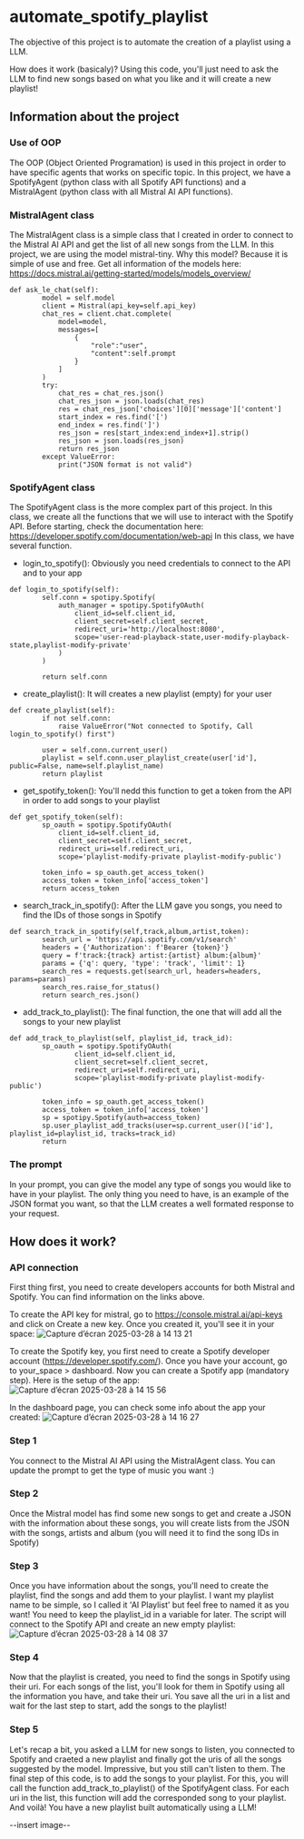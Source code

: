# automate_spotify_playlist
The objective of this project is to automate the creation of a playlist using a LLM.

How does it work (basicaly)?
Using this code, you'll just need to ask the LLM to find new songs based on what you like and it will create a new playlist!

## Information about the project

### Use of OOP
The OOP (Object Oriented Programation) is used in this project in order to have specific agents that works on specific topic.
In this project, we have a SpotifyAgent (python class with all Spotify API functions) and a MistralAgent (python class with all Mistral AI API functions).

### MistralAgent class
The MistralAgent class is a simple class that I created in order to connect to the Mistral AI API and get the list of all new songs from the LLM.
In this project, we are using the model mistral-tiny. Why this model? Because it is simple of use and free. 
Get all information of the models here: https://docs.mistral.ai/getting-started/models/models_overview/

```
def ask_le_chat(self):
        model = self.model
        client = Mistral(api_key=self.api_key)
        chat_res = client.chat.complete(
            model=model,
            messages=[
                {
                    "role":"user",
                    "content":self.prompt
                }
            ]
        )
        try:
            chat_res = chat_res.json()
            chat_res_json = json.loads(chat_res)
            res = chat_res_json['choices'][0]['message']['content']
            start_index = res.find('[')
            end_index = res.find(']')
            res_json = res[start_index:end_index+1].strip()
            res_json = json.loads(res_json)
            return res_json
        except ValueError:
            print("JSON format is not valid")
```

### SpotifyAgent class
The SpotifyAgent class is the more complex part of this project. In this class, we create all the functions that we will use to interact with the Spotify API.
Before starting, check the documentation here: https://developer.spotify.com/documentation/web-api
In this class, we have several function.
- login_to_spotify(): Obviously you need credentials to connect to the API and to your app
```
def login_to_spotify(self):
        self.conn = spotipy.Spotify(
            auth_manager = spotipy.SpotifyOAuth(
                client_id=self.client_id,
                client_secret=self.client_secret,
                redirect_uri='http://localhost:8080',
                scope='user-read-playback-state,user-modify-playback-state,playlist-modify-private'
            )
        )

        return self.conn
```
- create_playlist(): It will creates a new playlist (empty) for your user
```
def create_playlist(self):
        if not self.conn:
            raise ValueError("Not connected to Spotify, Call login_to_spotify() first")
        
        user = self.conn.current_user()
        playlist = self.conn.user_playlist_create(user['id'], public=False, name=self.playlist_name)
        return playlist
```
- get_spotify_token(): You'll nedd this function to get a token from the API in order to add songs to your playlist
```
def get_spotify_token(self):
        sp_oauth = spotipy.SpotifyOAuth(
            client_id=self.client_id,
            client_secret=self.client_secret,
            redirect_uri=self.redirect_uri,
            scope='playlist-modify-private playlist-modify-public')
        
        token_info = sp_oauth.get_access_token()
        access_token = token_info['access_token']
        return access_token
```
- search_track_in_spotify(): After the LLM gave you songs, you need to find the IDs of those songs in Spotify
```
def search_track_in_spotify(self,track,album,artist,token):
        search_url = 'https://api.spotify.com/v1/search'
        headers = {'Authorization': f'Bearer {token}'}
        query = f'track:{track} artist:{artist} album:{album}'
        params = {'q': query, 'type': 'track', 'limit': 1}
        search_res = requests.get(search_url, headers=headers, params=params)
        search_res.raise_for_status()
        return search_res.json()
```
- add_track_to_playlist(): The final function, the one that will add all the songs to your new playlist
```
def add_track_to_playlist(self, playlist_id, track_id):
        sp_oauth = spotipy.SpotifyOAuth(
                client_id=self.client_id,
                client_secret=self.client_secret,
                redirect_uri=self.redirect_uri,
                scope='playlist-modify-private playlist-modify-public')
        
        token_info = sp_oauth.get_access_token()
        access_token = token_info['access_token']
        sp = spotipy.Spotify(auth=access_token)
        sp.user_playlist_add_tracks(user=sp.current_user()['id'], playlist_id=playlist_id, tracks=track_id)
        return 
```

### The prompt
In your prompt, you can give the model any type of songs you would like to have in your playlist. The only thing you need to have, is an example of the JSON format you want, so that the LLM creates a well formated response to your request.


## How does it work?

### API connection
First thing first, you need to create developers accounts for both Mistral and Spotify. You can find information on the links above.

To create the API key for mistral, go to https://console.mistral.ai/api-keys and click on Create a new key. Once you created it, you'll see it in your space:
![Capture d’écran 2025-03-28 à 14 13 21](https://github.com/user-attachments/assets/ca401ca2-494e-4fcb-a32c-2ae8c2cde654)

To create the Spotify key, you first need to create a Spotify developer account (https://developer.spotify.com/).
Once you have your account, go to your_space > dashboard. Now you can create a Spotify app (mandatory step). Here is the setup of the app:
![Capture d’écran 2025-03-28 à 14 15 56](https://github.com/user-attachments/assets/c14183cf-5224-4741-a169-05d0ff4ece13)

In the dashboard page, you can check some info about the app your created:
![Capture d’écran 2025-03-28 à 14 16 27](https://github.com/user-attachments/assets/0b3034c0-4f56-4681-81ba-066fdad5d95c)



### Step 1
You connect to the Mistral AI API using the MistralAgent class. 
You can update the prompt to get the type of music you want :)

### Step 2
Once the Mistral model has find some new songs to get and create a JSON with the information about these songs, you will create lists from the JSON with the songs, artists and album (you will need it to find the song IDs in Spotify)

### Step 3
Once you have information about the songs, you'll need to create the playlist, find the songs and add them to your playlist.
I want my playlist name to be simple, so I called it 'AI Playlist' but feel free to named it as you want!
You need to keep the playlist_id in a variable for later.
The script will connect to the Spotify API and create an new empty playlist:
![Capture d’écran 2025-03-28 à 14 08 37](https://github.com/user-attachments/assets/a1062cb2-4cdb-4b5f-aee6-9858dc2cf331)


### Step 4
Now that the playlist is created, you need to find the songs in Spotify using their uri. 
For each songs of the list, you'll look for them in Spotify using all the information you have, and take their uri.
You save all the uri in a list and wait for the last step to start, add the songs to the playlist!

### Step 5
Let's recap a bit, you asked a LLM for new songs to listen, you connected to Spotify and craeted a new playlist and finally got the uris of all the songs suggested by the model.
Impressive, but you still can't listen to them. The final step of this code, is to add the songs to your playlist. For this, you will call the function add_track_to_playlist() of the SpotifyAgent class.
For each uri in the list, this function will add the corresponded song to your playlist.
And voilà! You have a new playlist built automatically using a LLM!

--insert image--
